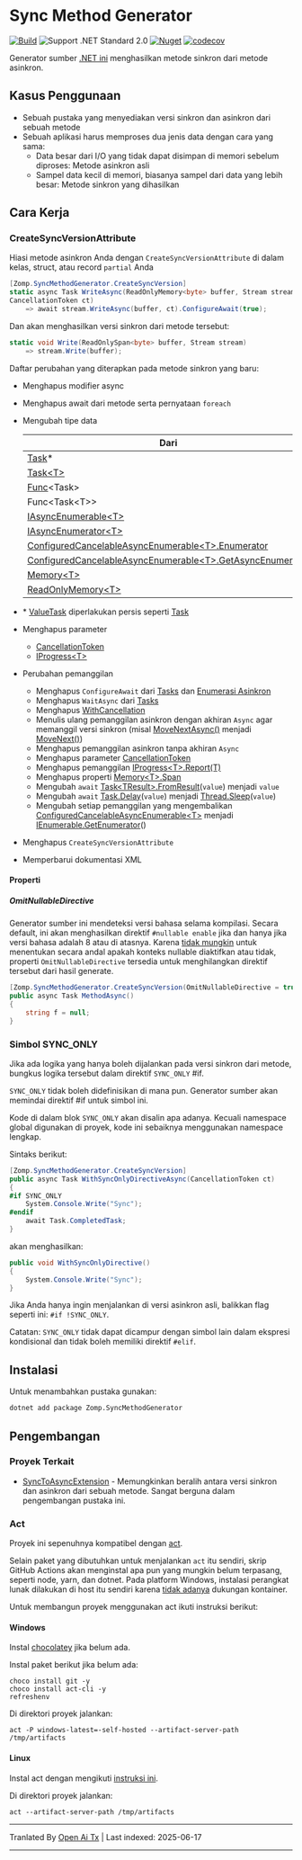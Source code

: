 # Sync Method Generator

[![Build](https://github.com/zompinc/sync-method-generator/actions/workflows/build.yml/badge.svg)](https://github.com/zompinc/sync-method-generator/actions/workflows/build.yml)
![Support .NET Standard 2.0](https://img.shields.io/badge/dotnet%20version-.NET%20Standard%202.0-blue)
[![Nuget](https://img.shields.io/nuget/v/Zomp.SyncMethodGenerator)](https://www.nuget.org/packages/Zomp.SyncMethodGenerator)
[![codecov](https://codecov.io/gh/zompinc/sync-method-generator/branch/master/graph/badge.svg)](https://codecov.io/gh/zompinc/sync-method-generator)

Generator sumber [.NET ini](https://learn.microsoft.com/en-us/dotnet/csharp/roslyn-sdk/source-generators-overview) menghasilkan metode sinkron dari metode asinkron.

## Kasus Penggunaan

- Sebuah pustaka yang menyediakan versi sinkron dan asinkron dari sebuah metode
- Sebuah aplikasi harus memproses dua jenis data dengan cara yang sama:
  - Data besar dari I/O yang tidak dapat disimpan di memori sebelum diproses: Metode asinkron asli
  - Sampel data kecil di memori, biasanya sampel dari data yang lebih besar: Metode sinkron yang dihasilkan

## Cara Kerja

### CreateSyncVersionAttribute

Hiasi metode asinkron Anda dengan `CreateSyncVersionAttribute` di dalam kelas, struct, atau record `partial` Anda

```cs
[Zomp.SyncMethodGenerator.CreateSyncVersion]
static async Task WriteAsync(ReadOnlyMemory<byte> buffer, Stream stream, 
CancellationToken ct)
    => await stream.WriteAsync(buffer, ct).ConfigureAwait(true);
```

Dan akan menghasilkan versi sinkron dari metode tersebut:

```cs
static void Write(ReadOnlySpan<byte> buffer, Stream stream)
    => stream.Write(buffer);
```

Daftar perubahan yang diterapkan pada metode sinkron yang baru:

- Menghapus modifier async
- Menghapus await dari metode serta pernyataan `foreach`
- Mengubah tipe data

  | Dari                                                                                                                                                                                                | Ke                                                                                                                                   |
  | --------------------------------------------------------------------------------------------------------------------------------------------------------------------------------------------------- | ------------------------------------------------------------------------------------------------------------------------------------ |
  | [Task](https://learn.microsoft.com/en-us/dotnet/api/system.threading.tasks.task)*                                                                                                                   | void                                                                                                                                 |
  | [Task\<T>](https://learn.microsoft.com/en-us/dotnet/api/system.threading.tasks.task-1)                                                                                                              | T                                                                                                                                    |
  | [Func](https://learn.microsoft.com/en-us/dotnet/api/system.func-1)\<Task>                                                                                                                           | [Action](https://learn.microsoft.com/en-us/dotnet/api/system.action)                                                                 |
  | Func\<Task\<T>>                                                                                                                                                                                     | Func\<T>                                                                                                                             |
  | [IAsyncEnumerable\<T>](https://learn.microsoft.com/en-us/dotnet/api/system.collections.generic.iasyncenumerable-1)                                                                                  | [IEnumerable\<T>](https://learn.microsoft.com/en-us/dotnet/api/system.collections.generic.ienumerable-1)                             |
  | [IAsyncEnumerator\<T>](https://learn.microsoft.com/en-us/dotnet/api/system.collections.generic.iasyncenumerator-1)                                                                                  | [IEnumerator\<T>](https://learn.microsoft.com/en-us/dotnet/api/system.collections.generic.ienumerator-1)                             |
  | [ConfiguredCancelableAsyncEnumerable\<T>.Enumerator](https://learn.microsoft.com/en-us/dotnet/api/system.runtime.compilerservices.configuredcancelableasyncenumerable-1.enumerator)                 | [IEnumerator\<T>](https://learn.microsoft.com/en-us/dotnet/api/system.collections.generic.ienumerator-1)                             |
  | [ConfiguredCancelableAsyncEnumerable\<T>.GetAsyncEnumerator](https://learn.microsoft.com/en-us/dotnet/api/system.runtime.compilerservices.configuredcancelableasyncenumerable-1.getasyncenumerator) | [IEnumerable\<T>.GetEnumerator](https://learn.microsoft.com/en-us/dotnet/api/system.collections.generic.ienumerable-1.getenumerator) |
  | [Memory\<T>](https://learn.microsoft.com/en-us/dotnet/api/system.memory-1)                                                                                                                          | [Span\<T>](https://learn.microsoft.com/en-us/dotnet/api/system.span-1)                                                               |
  | [ReadOnlyMemory\<T>](https://learn.microsoft.com/en-us/dotnet/api/system.readonlymemory-1)                                                                                                          | [ReadOnlySpan\<T>](https://learn.microsoft.com/en-us/dotnet/api/system.readonlyspan-1)                                               |
- \* [ValueTask](https://learn.microsoft.com/en-us/dotnet/api/system.threading.tasks.valuetask) diperlakukan persis seperti [Task](https://learn.microsoft.com/en-us/dotnet/api/system.threading.tasks.task)
- Menghapus parameter
  - [CancellationToken](https://learn.microsoft.com/en-us/dotnet/api/system.threading.cancellationtoken)
  - [IProgress\<T>](https://learn.microsoft.com/en-us/dotnet/api/system.iprogress-1)
- Perubahan pemanggilan
  - Menghapus `ConfigureAwait` dari [Tasks](https://learn.microsoft.com/en-us/dotnet/api/system.threading.tasks.task.configureawait) dan [Enumerasi Asinkron](https://learn.microsoft.com/en-us/dotnet/api/system.threading.tasks.taskasyncenumerableextensions.configureawait)
  - Menghapus `WaitAsync` dari [Tasks](https://learn.microsoft.com/en-us/dotnet/api/system.threading.tasks.task.waitasync)
  - Menghapus [WithCancellation](https://learn.microsoft.com/en-us/dotnet/api/system.threading.tasks.taskasyncenumerableextensions.withcancellation)
  - Menulis ulang pemanggilan asinkron dengan akhiran `Async` agar memanggil versi sinkron (misal [MoveNextAsync()](https://learn.microsoft.com/en-us/dotnet/api/system.collections.generic.iasyncenumerator-1.movenextasync) menjadi [MoveNext()](https://learn.microsoft.com/en-us/dotnet/api/system.collections.ienumerator.movenext))
  - Menghapus pemanggilan asinkron tanpa akhiran `Async`
  - Menghapus parameter [CancellationToken](https://learn.microsoft.com/en-us/dotnet/api/system.threading.cancellationtoken)
  - Menghapus pemanggilan [IProgress\<T>.Report(T)](https://learn.microsoft.com/en-us/dotnet/api/system.iprogress-1.report)
  - Menghapus properti [Memory\<T>.Span](https://learn.microsoft.com/en-us/dotnet/api/system.memory-1.span)
  - Mengubah `await` [Task\<TResult>.FromResult](https://learn.microsoft.com/en-us/dotnet/api/system.threading.tasks.task.fromresult)(`value`) menjadi `value`
  - Mengubah `await` [Task.Delay](https://learn.microsoft.com/en-us/dotnet/api/system.threading.tasks.task.delay)(`value`) menjadi [Thread.Sleep](https://learn.microsoft.com/en-us/dotnet/api/system.threading.thread.sleep)(`value`)
  - Mengubah setiap pemanggilan yang mengembalikan [ConfiguredCancelableAsyncEnumerable\<T>](https://learn.microsoft.com/en-us/dotnet/api/system.runtime.compilerservices.configuredcancelableasyncenumerable-1) menjadi [IEnumerable.GetEnumerator](https://learn.microsoft.com/en-us/dotnet/api/system.collections.ienumerable.getenumerator)()
- Menghapus `CreateSyncVersionAttribute`
- Memperbarui dokumentasi XML

#### Properti

##### OmitNullableDirective

Generator sumber ini mendeteksi versi bahasa selama kompilasi. Secara default, ini akan menghasilkan direktif `#nullable enable` jika dan hanya jika versi bahasa adalah 8 atau di atasnya. Karena [tidak mungkin](https://github.com/dotnet/roslyn/issues/49555) untuk menentukan secara andal apakah konteks nullable diaktifkan atau tidak, properti `OmitNullableDirective` tersedia untuk menghilangkan direktif tersebut dari hasil generate.

```cs
[Zomp.SyncMethodGenerator.CreateSyncVersion(OmitNullableDirective = true)]
public async Task MethodAsync()
{
    string f = null;
}
```

### Simbol SYNC_ONLY

Jika ada logika yang hanya boleh dijalankan pada versi sinkron dari metode, bungkus logika tersebut dalam direktif `SYNC_ONLY` #if.

`SYNC_ONLY` tidak boleh didefinisikan di mana pun. Generator sumber akan memindai direktif #if untuk simbol ini.

Kode di dalam blok `SYNC_ONLY` akan disalin apa adanya. Kecuali namespace global digunakan di proyek, kode ini sebaiknya menggunakan namespace lengkap.

Sintaks berikut:

```cs
[Zomp.SyncMethodGenerator.CreateSyncVersion]
public async Task WithSyncOnlyDirectiveAsync(CancellationToken ct)
{
#if SYNC_ONLY
    System.Console.Write("Sync");
#endif
    await Task.CompletedTask;
}
```

akan menghasilkan:

```cs
public void WithSyncOnlyDirective()
{
    System.Console.Write("Sync");
}
```

Jika Anda hanya ingin menjalankan di versi asinkron asli, balikkan flag seperti ini: `#if !SYNC_ONLY`.

Catatan: `SYNC_ONLY` tidak dapat dicampur dengan simbol lain dalam ekspresi kondisional dan tidak boleh memiliki direktif `#elif`.

## Instalasi

Untuk menambahkan pustaka gunakan:

```sh
dotnet add package Zomp.SyncMethodGenerator
```

## Pengembangan

### Proyek Terkait

- [SyncToAsyncExtension](https://marketplace.visualstudio.com/items?itemName=lsoft.SyncToAsyncExtension) - Memungkinkan beralih antara versi sinkron dan asinkron dari sebuah metode. Sangat berguna dalam pengembangan pustaka ini.

### Act

Proyek ini sepenuhnya kompatibel dengan [act](https://github.com/nektos/act).

Selain paket yang dibutuhkan untuk menjalankan `act` itu sendiri, skrip GitHub Actions akan menginstal apa pun yang mungkin belum terpasang, seperti node, yarn, dan dotnet. Pada platform Windows, instalasi perangkat lunak dilakukan di host itu sendiri karena [tidak adanya](https://github.com/nektos/act/issues/1608) dukungan kontainer.

Untuk membangun proyek menggunakan act ikuti instruksi berikut:

#### Windows

Instal [chocolatey](https://chocolatey.org/install) jika belum ada.

Instal paket berikut jika belum ada:

```pwsh
choco install git -y
choco install act-cli -y
refreshenv
```

Di direktori proyek jalankan:

```pwsh
act -P windows-latest=-self-hosted --artifact-server-path /tmp/artifacts
```

#### Linux

Instal act dengan mengikuti [instruksi ini](https://lindevs.com/install-act-on-ubuntu).

Di direktori proyek jalankan:

```pwsh
act --artifact-server-path /tmp/artifacts
```

---

Tranlated By [Open Ai Tx](https://github.com/OpenAiTx/OpenAiTx) | Last indexed: 2025-06-17

---